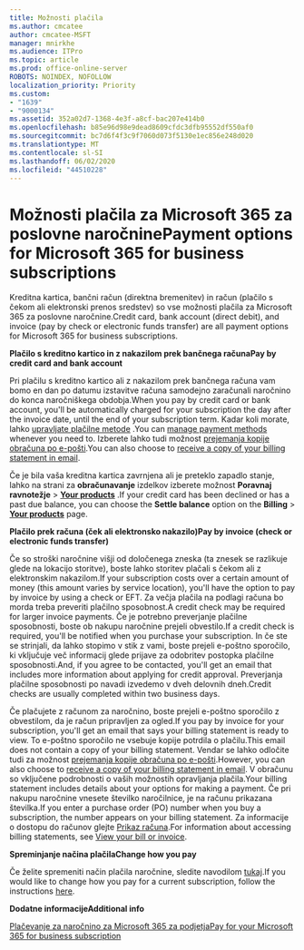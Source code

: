 ```yaml
---
title: Možnosti plačila
ms.author: cmcatee
author: cmcatee-MSFT
manager: mnirkhe
ms.audience: ITPro
ms.topic: article
ms.prod: office-online-server
ROBOTS: NOINDEX, NOFOLLOW
localization_priority: Priority
ms.custom:
- "1639"
- "9000134"
ms.assetid: 352a02d7-1368-4e3f-a8cf-bac207e414b0
ms.openlocfilehash: b85e96d98e9dead8609cfdc3dfb95552df550af0
ms.sourcegitcommit: bc7d6f4f3c9f7060d073f5130e1ec856e248d020
ms.translationtype: MT
ms.contentlocale: sl-SI
ms.lasthandoff: 06/02/2020
ms.locfileid: "44510228"
---
```

# <a name="payment-options-for-microsoft-365-for-business-subscriptions"></a><span data-ttu-id="e70b9-102">Možnosti plačila za Microsoft 365 za poslovne naročnine</span><span class="sxs-lookup"><span data-stu-id="e70b9-102">Payment options for Microsoft 365 for business subscriptions</span></span>
  
<span data-ttu-id="e70b9-103">Kreditna kartica, bančni račun (direktna bremenitev) in račun (plačilo s čekom ali elektronski prenos sredstev) so vse možnosti plačila za Microsoft 365 za poslovne naročnine.</span><span class="sxs-lookup"><span data-stu-id="e70b9-103">Credit card, bank account (direct debit), and invoice (pay by check or electronic funds transfer) are all payment options for Microsoft 365 for business subscriptions.</span></span>
  
<span data-ttu-id="e70b9-104">**Plačilo s kreditno kartico in z nakazilom prek bančnega računa**</span><span class="sxs-lookup"><span data-stu-id="e70b9-104">**Pay by credit card and bank account**</span></span>
  
<span data-ttu-id="e70b9-105">Pri plačilu s kreditno kartico ali z nakazilom prek bančnega računa vam bomo en dan po datumu izstavitve računa samodejno zaračunali naročnino do konca naročniškega obdobja.</span><span class="sxs-lookup"><span data-stu-id="e70b9-105">When you pay by credit card or bank account, you'll be automatically charged for your subscription the day after the invoice date, until the end of your subscription term.</span></span> <span data-ttu-id="e70b9-106">Kadar koli morate, lahko [upravljate plačilne metode](https://docs.microsoft.com/microsoft-365/commerce/billing-and-payments/manage-payment-methods) .</span><span class="sxs-lookup"><span data-stu-id="e70b9-106">You can [manage payment methods](https://docs.microsoft.com/microsoft-365/commerce/billing-and-payments/manage-payment-methods) whenever you need to.</span></span> <span data-ttu-id="e70b9-107">Izberete lahko tudi možnost [prejemanja kopije obračuna po e-pošti](https://docs.microsoft.com/microsoft-365/commerce/billing-and-payments/pay-for-your-subscription#receive-a-copy-of-your-billing-statement-in-email).</span><span class="sxs-lookup"><span data-stu-id="e70b9-107">You can also choose to [receive a copy of your billing statement in email](https://docs.microsoft.com/microsoft-365/commerce/billing-and-payments/pay-for-your-subscription#receive-a-copy-of-your-billing-statement-in-email).</span></span>
  
<span data-ttu-id="e70b9-108">Če je bila vaša kreditna kartica zavrnjena ali je preteklo zapadlo stanje, lahko na strani za **obračunavanje** izdelkov izberete možnost **Poravnaj ravnotežje** \> **[Your products](https://go.microsoft.com/fwlink/p/?linkid=842054)** .</span><span class="sxs-lookup"><span data-stu-id="e70b9-108">If your credit card has been declined or has a past due balance, you can choose the **Settle balance** option on the **Billing** \> **[Your products](https://go.microsoft.com/fwlink/p/?linkid=842054)** page.</span></span>
  
<span data-ttu-id="e70b9-109">**Plačilo prek računa (ček ali elektronsko nakazilo)**</span><span class="sxs-lookup"><span data-stu-id="e70b9-109">**Pay by invoice (check or electronic funds transfer)**</span></span>
  
<span data-ttu-id="e70b9-110">Če so stroški naročnine višji od določenega zneska (ta znesek se razlikuje glede na lokacijo storitve), boste lahko storitev plačali s čekom ali z elektronskim nakazilom.</span><span class="sxs-lookup"><span data-stu-id="e70b9-110">If your subscription costs over a certain amount of money (this amount varies by service location), you'll have the option to pay by invoice by using a check or EFT.</span></span> <span data-ttu-id="e70b9-111">Za večja plačila na podlagi računa bo morda treba preveriti plačilno sposobnost.</span><span class="sxs-lookup"><span data-stu-id="e70b9-111">A credit check may be required for larger invoice payments.</span></span> <span data-ttu-id="e70b9-112">Če je potrebno preverjanje plačilne sposobnosti, boste ob nakupu naročnine prejeli obvestilo.</span><span class="sxs-lookup"><span data-stu-id="e70b9-112">If a credit check is required, you'll be notified when you purchase your subscription.</span></span> <span data-ttu-id="e70b9-113">In če ste se strinjali, da lahko stopimo v stik z vami, boste prejeli e-poštno sporočilo, ki vključuje več informacij glede prijave za odobritev postopka plačilne sposobnosti.</span><span class="sxs-lookup"><span data-stu-id="e70b9-113">And, if you agree to be contacted, you'll get an email that includes more information about applying for credit approval.</span></span> <span data-ttu-id="e70b9-114">Preverjanja plačilne sposobnosti po navadi izvedemo v dveh delovnih dneh.</span><span class="sxs-lookup"><span data-stu-id="e70b9-114">Credit checks are usually completed within two business days.</span></span>
  
<span data-ttu-id="e70b9-115">Če plačujete z računom za naročnino, boste prejeli e-poštno sporočilo z obvestilom, da je račun pripravljen za ogled.</span><span class="sxs-lookup"><span data-stu-id="e70b9-115">If you pay by invoice for your subscription, you'll get an email that says your billing statement is ready to view.</span></span> <span data-ttu-id="e70b9-116">To e-poštno sporočilo ne vsebuje kopije potrdila o plačilu.</span><span class="sxs-lookup"><span data-stu-id="e70b9-116">This email does not contain a copy of your billing statement.</span></span> <span data-ttu-id="e70b9-117">Vendar se lahko odločite tudi za možnost [prejemanja kopije obračuna po e-pošti](https://docs.microsoft.com/microsoft-365/commerce/billing-and-payments/pay-for-your-subscription#receive-a-copy-of-your-billing-statement-in-email).</span><span class="sxs-lookup"><span data-stu-id="e70b9-117">However, you can also choose to [receive a copy of your billing statement in email](https://docs.microsoft.com/microsoft-365/commerce/billing-and-payments/pay-for-your-subscription#receive-a-copy-of-your-billing-statement-in-email).</span></span> <span data-ttu-id="e70b9-118">V obračunu so vključene podrobnosti o vaših možnostih opravljanja plačila.</span><span class="sxs-lookup"><span data-stu-id="e70b9-118">Your billing statement includes details about your options for making a payment.</span></span> <span data-ttu-id="e70b9-119">Če pri nakupu naročnine vnesete številko naročilnice, je na računu prikazana številka.</span><span class="sxs-lookup"><span data-stu-id="e70b9-119">If you enter a purchase order (PO) number when you buy a subscription, the number appears on your billing statement.</span></span> <span data-ttu-id="e70b9-120">Za informacije o dostopu do računov glejte [Prikaz računa](https://docs.microsoft.com/microsoft-365/commerce/billing-and-payments/view-your-bill-or-invoice).</span><span class="sxs-lookup"><span data-stu-id="e70b9-120">For information about accessing billing statements, see [View your bill or invoice](https://docs.microsoft.com/microsoft-365/commerce/billing-and-payments/view-your-bill-or-invoice).</span></span>
  
<span data-ttu-id="e70b9-121">**Spreminjanje načina plačila**</span><span class="sxs-lookup"><span data-stu-id="e70b9-121">**Change how you pay**</span></span>
  
<span data-ttu-id="e70b9-122">Če želite spremeniti način plačila naročnine, sledite navodilom [tukaj](https://docs.microsoft.com/microsoft-365/commerce/billing-and-payments/change-payment-method).</span><span class="sxs-lookup"><span data-stu-id="e70b9-122">If you would like to change how you pay for a current subscription, follow the instructions [here](https://docs.microsoft.com/microsoft-365/commerce/billing-and-payments/change-payment-method).</span></span>
  
<span data-ttu-id="e70b9-123">**Dodatne informacije**</span><span class="sxs-lookup"><span data-stu-id="e70b9-123">**Additional info**</span></span>
  
[<span data-ttu-id="e70b9-124">Plačevanje za naročnino za Microsoft 365 za podjetja</span><span class="sxs-lookup"><span data-stu-id="e70b9-124">Pay for your Microsoft 365 for business subscription</span></span>](https://docs.microsoft.com/microsoft-365/commerce/billing-and-payments/pay-for-your-subscription)